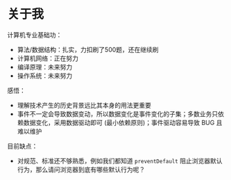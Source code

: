 # 关于我

计算机专业基础功：
- 算法/数据结构：扎实，力扣刷了500题，还在继续刷
- 计算机网络：正在努力
- 编译原理：未来努力
- 操作系统：未来努力

感悟：
- 理解技术产生的历史背景远比其本身的用法更重要
- 事件不一定会导致数据变动，所以数据变化是事件变化的子集；多数业务只依赖数据变化，采用数据驱动即可 (最小依赖原则)；事件驱动容易导致 BUG 且难以维护

目前缺点：
- 对规范、标准还不够熟悉，例如我们都知道 `preventDefault` 阻止浏览器默认行为，那么请问浏览器到底有哪些默认行为呢？
